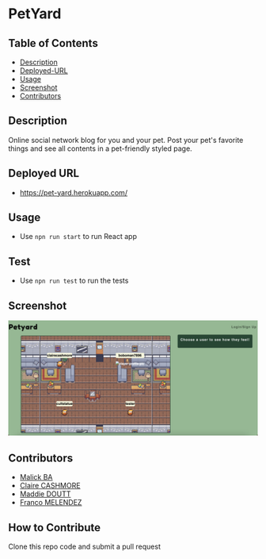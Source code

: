 # PetYard

## Table of Contents
- [Description](#description)
- [Deployed-URL](#deployed-URL)
- [Usage](#usage)
- [Screenshot](#screenshot-of-HTML-output)
- [Contributors](#contributors)

## Description
Online social network blog for you and your pet. Post your pet's favorite things and see all contents in a pet-friendly styled page. 

## Deployed URL
- https://pet-yard.herokuapp.com/

## Usage
- Use `npn run start` to run React app 

## Test
- Use `npn run test` to run the tests

## Screenshot
![Screenshot](/client/src/Assets/Screenshot/screenshot.png)

## Contributors
- [Malick BA](https://github.com/malickbax)
- [Claire CASHMORE](https://github.com/clairecashmore17)
- [Maddie DOUTT](https://github.com/cultstatue)
- [Franco MELENDEZ](https://github.com/Alenco98)

## How to Contribute
Clone this repo code and submit a pull request